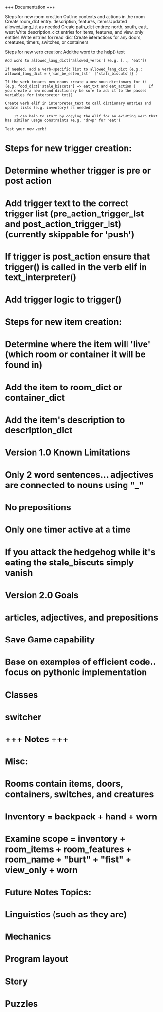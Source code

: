+++ Documentation +++

Steps for new room creation
	Outline contents and actions in the room
	Create room_dict entry: description, features, items
	Updated allowed_lang_lst as needed
	Create path_dict entires: north, south, east, west
	Write description_dict entries for items, features, and view_only entities
	Write entries for read_dict
	Create interactions for any doors, creatures, timers, switches, or containers

Steps for new verb creation:
	Add the word to the help() text
	
	Add word to allowed_lang_dict['allowed_verbs'] (e.g. [.., 'eat'])

	If needed, add a verb-specific list to allowed_lang_dict (e.g.: allowed_lang_dict = {'can_be_eaten_lst': ['stale_biscuts']} )

	If the verb impacts new nouns create a new noun dictionary for it (e.g. food_dict['stale_biscuts'] => eat_txt and eat_action )		If you create a new nound dictionary be sure to add it to the passed variables for interpreter_txt()

	Create verb elif in interpreter_text to call dictionary entries and update lists (e.g. inventory) as needed

		It can help to start by copying the elif for an existing verb that has similar usage constraints (e.g. 'drop' for 'eat')

	Test your new verb!


#	Steps for new trigger creation:
#		Determine whether trigger is pre or post action
#		Add trigger text to the correct trigger list (pre_action_trigger_lst and post_action_trigger_lst) (currently skippable for 'push')
#		If trigger is post_action ensure that trigger() is called in the verb elif in text_interpreter() 
#		Add trigger logic to trigger()

# 	Steps for new item creation:
#		Determine where the item will 'live' (which room or container it will be found in)
#		Add the item to room_dict or container_dict
#		Add the item's description to description_dict

#	Version 1.0 Known Limitations
#		Only 2 word sentences... adjectives are connected to nouns using "_"
#		No prepositions
#		Only one timer active at a time
#		If you attack the hedgehog while it's eating the stale_biscuts simply vanish

#	Version 2.0 Goals
#		articles, adjectives, and prepositions
#		Save Game capability
#		Base on examples of efficient code.. focus on pythonic implementation
#		Classes
#		switcher

# +++ Notes +++ 

#	Misc:
#	   Rooms contain items, doors, containers, switches, and creatures
#   	Inventory = backpack + hand + worn
#   	Examine scope = inventory + room_items + room_features + room_name + "burt" + "fist" + view_only + worn

# 	Future Notes Topics:
#		Linguistics (such as they are)
#		Mechanics
#		Program layout
#		Story
#		Puzzles
